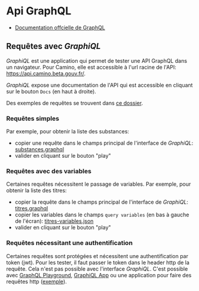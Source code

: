 # Api GraphQL

- [Documentation offcielle de GraphQL](https://graphql.org/)

## Requêtes avec _GraphiQL_

_GraphiQL_ est une application qui permet de tester une API GraphQL dans un navigateur. Pour Camino, elle est accessible à l'url racine de l'API: https://api.camino.beta.gouv.fr/.

_GraphiQL_ expose une documentation de l'API qui est accessible en cliquant sur le bouton `Docs` (en haut à droite).

Des exemples de requêtes se trouvent dans [ce dossier](https://github.com/MTES-MCT/camino-api/blob/master/tests/queries/).

### Requêtes simples

Par exemple, pour obtenir la liste des substances:

- copier une requête dans le champs principal de l'interface de _GraphiQL_: [substances.graphql](https://github.com/MTES-MCT/camino-api/blob/master/manual/api/queries/substances.graphql)
- valider en cliquant sur le bouton "play"

### Requêtes avec des variables

Certaines requêtes nécessitent le passage de variables. Par exemple, pour obtenir la liste des titres:

- copier la requête dans le champs principal de l'interface de _GraphiQL_: [titres.graphql](https://github.com/MTES-MCT/camino-api/blob/master/manual/api/queries/titres.graphql)
- copier les variables dans le champs `query variables` (en bas à gauche de l'écran): [titres-variables.json](https://github.com/MTES-MCT/camino-api/blob/master/manual/api/queries/titres-variables.json)
- valider en cliquant sur le bouton "play"

### Requêtes nécessitant une authentification

Certaines requêtes sont protégées et nécessitent une authentification par token (jwt). Pour les tester, il faut passer le token dans le header http de la requête. Cela n'est pas possible avec l'interface _GraphiQL_. C'est possible avec [GraphQL Playground](https://github.com/prisma/graphql-playground), [GraphiQL App](https://github.com/skevy/graphiql-app) ou une application pour faire des requêtes http ([exemple](https://github.com/MTES-MCT/camino-api/blob/master/manual/api/test.http)).
